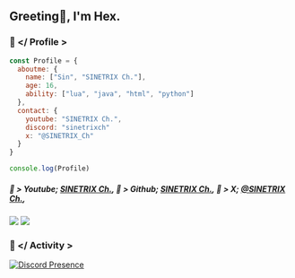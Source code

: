 ## Greeting👋, I'm Hex.

### 🌾 </ Profile >
```javascript
const Profile = {
  aboutme: {
    name: ["Sin", "SINETRIX Ch."],
    age: 16,
    ability: ["lua", "java", "html", "python"] 
  },
  contact: {
    youtube: "SINETRIX Ch.",
    discord: "sinetrixch"
    x: "@SINETRIX_Ch"
  }
}

console.log(Profile)
```
##### 🐐 > Youtube; <a href="https://www.youtube.com/@SINETRIXCh" target="_blank" rel="noreferrer">SINETRIX Ch.</a>, 💜 > Github; <a href="https://github.com/SINETRIX-Ch" target="_blank" rel="noreferrer">SINETRIX Ch.</a>, 🌾 > X; <a href="https://x.com/SINETRIX_Ch" target="_blank" rel="noreferrer">@SINETRIX Ch.</a>,
<a href="https://www.github.com/SINETRIX-Ch" target="_blank" rel="noreferrer"><img src="https://img.shields.io/github/followers/SINETRIX-Ch?logo=github&style=for-the-badge&color=0891b2&labelColor=1c1917" /></a>
     <a href="https://www.x.com/SINETRIX_Ch" target="_blank" rel="noreferrer"><img src="https://img.shields.io/twitter/follow/SINETRIX_Ch?logo=twitter&style=for-the-badge&color=0891b2&labelColor=1c1917"/></a>
### 🐐 </ Activity >
[![Discord Presence](https://lanyard.cnrad.dev/api/1321450089419378708?borderRadius=35px&theme=light&showDisplayName=true&hideStatus=false&idleMessage=I'm%20currently%20praying%20now!&bg=EDDDB8)](https://discord.com/users/1321450089419378708)
